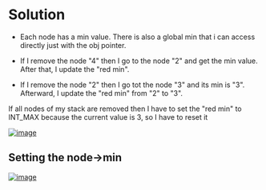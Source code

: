 # Solution

- Each node has a min value. There is also a global min that i can access directly just with the obj pointer.

- If I remove the node "4" then I go to the node "2" and get the min value. After that, I update the "red min".

- If I remove the node "2" then I go tot the node "3" and its min is "3". Afterward, I update the "red min" from "2" to "3".

 If all nodes of my stack are removed then I have to set the "red min" to INT_MAX because the current value is 3, so I have to reset it

<a href="https://ibb.co/5vPtQhq"><img src="https://i.ibb.co/DkZsBf3/image.png" alt="image" border="0" /></a>

## Setting the node->min

<a href="https://ibb.co/my91M6j"><img src="https://i.ibb.co/2Mvmfg9/image.png" alt="image" border="0" /></a>
